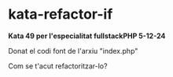 # kata-refactor-if

**Kata 49 per l'especialitat fullstackPHP 5-12-24**

Donat el codi font de l'arxiu "index.php"

Com se t'acut refactoritzar-lo?

